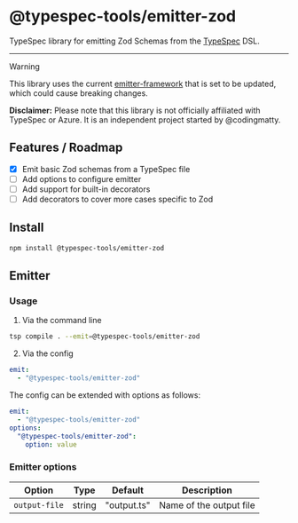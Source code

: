 # @typespec-tools/emitter-zod

TypeSpec library for emitting Zod Schemas from the [TypeSpec](https://typespec.io) DSL.

---

> [!WARNING]
> This library uses the current [emitter-framework](https://typespec.io/docs/extending-typespec/emitter-framework) that is set to be updated, which could cause breaking changes.

**Disclaimer:** Please note that this library is not officially affiliated with TypeSpec or Azure. It is an independent project started by @codingmatty.

## Features / Roadmap

- [x] Emit basic Zod schemas from a TypeSpec file
- [ ] Add options to configure emitter
- [ ] Add support for built-in decorators
- [ ] Add decorators to cover more cases specific to Zod

## Install

```bash
npm install @typespec-tools/emitter-zod
```

## Emitter

### Usage

1. Via the command line

```bash
tsp compile . --emit=@typespec-tools/emitter-zod
```

2. Via the config

```yaml
emit:
  - "@typespec-tools/emitter-zod"
```

The config can be extended with options as follows:

```yaml
emit:
  - "@typespec-tools/emitter-zod"
options:
  "@typespec-tools/emitter-zod":
    option: value
```

### Emitter options

| Option        | Type   | Default     | Description             |
| ------------- | ------ | ----------- | ----------------------- |
| `output-file` | string | "output.ts" | Name of the output file |
